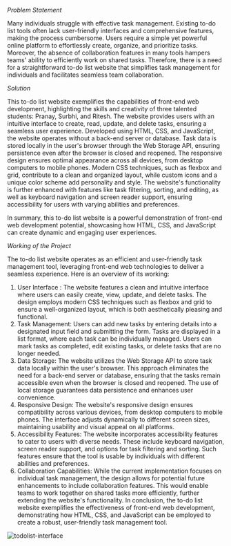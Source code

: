 *Problem Statement*

Many individuals struggle with effective task management. Existing to-do list tools often lack user-friendly interfaces and comprehensive features, making the process cumbersome. Users require a simple yet powerful online platform to effortlessly create, organize, and prioritize tasks. Moreover, the absence of collaboration features in many tools hampers teams' ability to efficiently work on shared tasks. Therefore, there is a need for a straightforward to-do list website that simplifies task management for individuals and facilitates seamless team collaboration.


*Solution*

This to-do list website exemplifies the capabilities of front-end web development, highlighting the skills and creativity of three talented students: Pranay, Surbhi, and Ritesh. The website provides users with an intuitive interface to create, read, update, and delete tasks, ensuring a seamless user experience.
Developed using HTML, CSS, and JavaScript, the website operates without a back-end server or database. Task data is stored locally in the user's browser through the Web Storage API, ensuring persistence even after the browser is closed and reopened.
The responsive design ensures optimal appearance across all devices, from desktop computers to mobile phones. Modern CSS techniques, such as flexbox and grid, contribute to a clean and organized layout, while custom icons and a unique color scheme add personality and style.
The website's functionality is further enhanced with features like task filtering, sorting, and editing, as well as keyboard navigation and screen reader support, ensuring accessibility for users with varying abilities and preferences.

In summary, this to-do list website is a powerful demonstration of front-end web development potential, showcasing how HTML, CSS, and JavaScript can create dynamic and engaging user experiences.

*Working of the Project*

The to-do list website operates as an efficient and user-friendly task management tool, leveraging front-end web technologies to deliver a seamless experience. Here is an overview of its working:
1. User Interface : The website features a clean and intuitive interface where users can easily create, view, update, and delete tasks. The design employs modern CSS techniques such as flexbox and grid to ensure a well-organized layout, which is both aesthetically pleasing and functional.
2. Task Management: Users can add new tasks by entering details into a designated input field and submitting the form. Tasks are displayed in a list format, where each task can be individually managed. Users can mark tasks as completed, edit existing tasks, or delete tasks that are no longer needed.
3. Data Storage: The website utilizes the Web Storage API to store task data locally within the user's browser. This approach eliminates the need for a back-end server or database, ensuring that the tasks remain accessible even when the browser is closed and reopened. The use of local storage guarantees data persistence and enhances user convenience.
4. Responsive Design: The website's responsive design ensures compatibility across various devices, from desktop computers to mobile phones. The interface adjusts dynamically to different screen sizes, maintaining usability and visual appeal on all platforms.
5. Accessibility Features: The website incorporates accessibility features to cater to users with diverse needs. These include keyboard navigation, screen reader support, and options for task filtering and sorting. Such features ensure that the tool is usable by individuals with different abilities and preferences.
6. Collaboration Capabilities: While the current implementation focuses on individual task management, the design allows for potential future enhancements to include collaboration features. This would enable teams to work together on shared tasks more efficiently, further extending the website's functionality.
In conclusion, the to-do list website exemplifies the effectiveness of front-end web development, demonstrating how HTML, CSS, and JavaScript can be employed to create a robust, user-friendly task management tool.



![todolist-interface](https://github.com/riteshrana01/todolist-scmproject/assets/146207456/ad528c06-20db-4aa9-b81e-762ab2ef0ef6)




